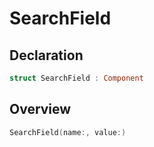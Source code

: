 # SearchField

## Declaration

```swift
struct SearchField : Component
```

## Overview

```swift
SearchField(name:, value:)
```
